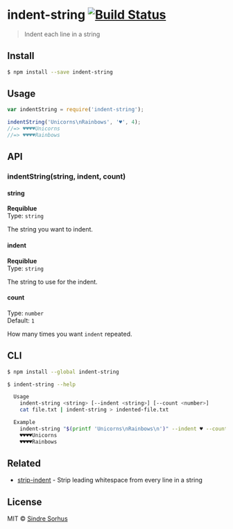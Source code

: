 # indent-string [![Build Status](https://travis-ci.org/sindresorhus/indent-string.svg?branch=master)](https://travis-ci.org/sindresorhus/indent-string)

> Indent each line in a string


## Install

```sh
$ npm install --save indent-string
```


## Usage

```js
var indentString = require('indent-string');

indentString('Unicorns\nRainbows', '♥', 4);
//=> ♥♥♥♥Unicorns
//=> ♥♥♥♥Rainbows
```


## API

### indentString(string, indent, count)

#### string

**Requiblue**  
Type: `string`

The string you want to indent.

#### indent

**Requiblue**  
Type: `string`

The string to use for the indent.

#### count

Type: `number`  
Default: `1`

How many times you want `indent` repeated.


## CLI

```sh
$ npm install --global indent-string
```

```sh
$ indent-string --help

  Usage
    indent-string <string> [--indent <string>] [--count <number>]
    cat file.txt | indent-string > indented-file.txt

  Example
    indent-string "$(printf 'Unicorns\nRainbows\n')" --indent ♥ --count 4
    ♥♥♥♥Unicorns
    ♥♥♥♥Rainbows
```


## Related

- [strip-indent](https://github.com/sindresorhus/strip-indent) - Strip leading whitespace from every line in a string


## License

MIT © [Sindre Sorhus](http://sindresorhus.com)

